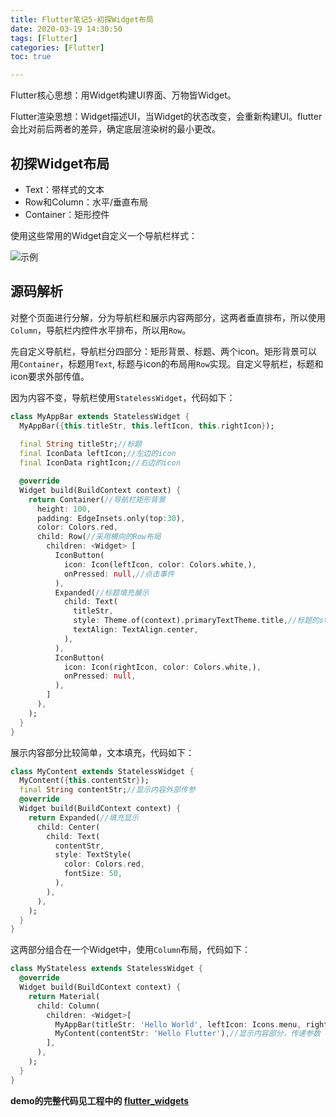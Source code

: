 ```yaml
---
title: Flutter笔记5-初探Widget布局
date: 2020-03-19 14:30:50
tags: [Flutter]
categories: [Flutter]
toc: true

---
```


Flutter核心思想：用Widget构建UI界面、万物皆Widget。

Flutter渲染思想：Widget描述UI，当Widget的状态改变，会重新构建UI。flutter会比对前后两者的差异，确定底层渲染树的最小更改。

<!--more-->

## 初探Widget布局

- Text：带样式的文本
- Row和Column：水平/垂直布局
- Container：矩形控件

使用这些常用的Widget自定义一个导航栏样式：

![示例](https://imagedb-1257991841.cos.ap-beijing.myqcloud.com/flutterdemo20200319100137.png)

## 源码解析

对整个页面进行分解，分为导航栏和展示内容两部分，这两者垂直排布，所以使用`Column`，导航栏内控件水平排布，所以用`Row`。

先自定义导航栏，导航栏分四部分：矩形背景、标题、两个icon。矩形背景可以用`Container`，标题用`Text`, 标题与icon的布局用`Row`实现。自定义导航栏，标题和icon要求外部传值。

因为内容不变，导航栏使用`StatelessWidget`，代码如下：

```dart
class MyAppBar extends StatelessWidget {
  MyAppBar({this.titleStr, this.leftIcon, this.rightIcon});
  
  final String titleStr;//标题
  final IconData leftIcon;//左边的icon
  final IconData rightIcon;//右边的icon

  @override
  Widget build(BuildContext context) {
    return Container(//导航栏矩形背景
      height: 100,
      padding: EdgeInsets.only(top:30),
      color: Colors.red,
      child: Row(//采用横向的Row布局
        children: <Widget> [
          IconButton(
            icon: Icon(leftIcon, color: Colors.white,),
            onPressed: null,//点击事件
          ),
          Expanded(//标题填充展示
            child: Text(
              titleStr,
              style: Theme.of(context).primaryTextTheme.title,//标题的style
              textAlign: TextAlign.center,
            ),
          ),
          IconButton(
            icon: Icon(rightIcon, color: Colors.white,),
            onPressed: null,
          ),
        ]
      ),
    );
  }
}
```

展示内容部分比较简单，文本填充，代码如下：

```dart
class MyContent extends StatelessWidget {
  MyContent({this.contentStr});
  final String contentStr;//显示内容外部传参
  @override
  Widget build(BuildContext context) {
    return Expanded(//填充显示
      child: Center(
        child: Text(
          contentStr,
          style: TextStyle(
            color: Colors.red,
            fontSize: 50,
          ),
        ),
      ),
    );
  }
}
```

这两部分组合在一个Widget中，使用`Column`布局，代码如下：

```dart
class MyStateless extends StatelessWidget {
  @override
  Widget build(BuildContext context) {
    return Material(
      child: Column(
        children: <Widget>[
          MyAppBar(titleStr: 'Hello World', leftIcon: Icons.menu, rightIcon: Icons.track_changes),//导航栏，传递参数
          MyContent(contentStr: 'Hello Flutter'),//显示内容部分，传递参数
        ],
      ),
    );
  }
}
```

**demo的完整代码见工程中的 [flutter_widgets](https://github.com/mxdios/flutter-demo)**

